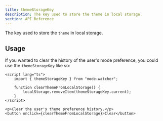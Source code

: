 ```yaml
---
title: themeStorageKey
description: The key used to store the theme in local storage.
section: API Reference
---
```


The key used to store the `theme` in local storage.

## Usage

If you wanted to clear the history of the user's mode preference, you could use the `themeStorageKey` like so:

```svelte
<script lang="ts">
	import { themeStorageKey } from "mode-watcher";

	function clearThemeFromLocalStorage() {
		localStorage.removeItem(themeStorageKey.current);
	}
</script>

<p>Clear the user's theme preference history.</p>
<button onclick={clearThemeFromLocalStorage}>Clear</button>
```
